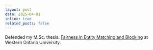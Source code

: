 ```yaml
---
layout: post
date: 2025-04-01
inline: true
related_posts: false
---
```


Defended my M.Sc. thesis: [Fairness in Entity Matching and Blocking](https://ir.lib.uwo.ca/etd/10776/) at Western Ontario University.



